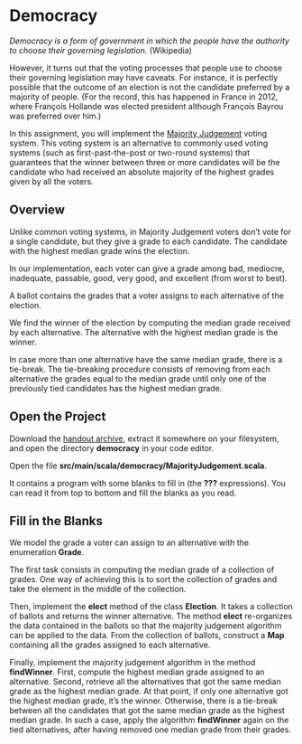 # Democracy

*Democracy is a form of government in which the people have the authority to choose their governing legislation.* (Wikipedia)

However, it turns out that the voting processes that people use to choose their governing legislation may have caveats. For instance, it is perfectly possible that the outcome of an election is not the candidate preferred by a majority of people. (For the record, this has happened in France in 2012, where François Hollande was elected president although François Bayrou was preferred over him.)

In this assignment, you will implement the [Majority Judgement](https://en.wikipedia.org/wiki/Majority_judgment) voting system. This voting system is an alternative to commonly used voting systems (such as first-past-the-post or two-round systems) that guarantees that the winner between three or more candidates will be the candidate who had received an absolute majority of the highest grades given by all the voters.

## Overview

Unlike common voting systems, in Majority Judgement voters don’t vote for a single candidate, but they give a grade to each candidate. The candidate with the highest median grade wins the election.

In our implementation, each voter can give a grade among bad, mediocre, inadequate, passable, good, very good, and excellent (from worst to best).

A ballot contains the grades that a voter assigns to each alternative of the election.

We find the winner of the election by computing the median grade received by each alternative. The alternative with the highest median grade is the winner.

In case more than one alternative have the same median grade, there is a tie-break. The tie-breaking procedure consists of removing from each alternative the grades equal to the median grade until only one of the previously tied candidates has the highest median grade.

## Open the Project

Download the [handout archive](https://moocs.scala-lang.org/~dockermoocs/handouts/scala-3/democracy.zip), extract it somewhere on your filesystem, and open the directory **democracy** in your code editor.

Open the file **src/main/scala/democracy/MajorityJudgement.scala**.

It contains a program with some blanks to fill in (the **???** expressions). You can read it from top to bottom and fill the blanks as you read.

## Fill in the Blanks

We model the grade a voter can assign to an alternative with the enumeration **Grade**.

The first task consists in computing the median grade of a collection of grades. One way of achieving this is to sort the collection of grades and take the element in the middle of the collection.

Then, implement the **elect** method of the class **Election**. It takes a collection of ballots and returns the winner alternative. The method **elect** re-organizes the data contained in the ballots so that the majority judgement algorithm can be applied to the data. From the collection of ballots, construct a **Map** containing all the grades assigned to each alternative.

Finally, implement the majority judgement algorithm in the method **findWinner**. First, compute the highest median grade assigned to an alternative. Second, retrieve all the alternatives that got the same median grade as the highest median grade. At that point, if only one alternative got the highest median grade, it’s the winner. Otherwise, there is a tie-break between all the candidates that got the same median grade as the highest median grade. In such a case, apply the algorithm **findWinner** again on the tied alternatives, after having removed one median grade from their grades.
